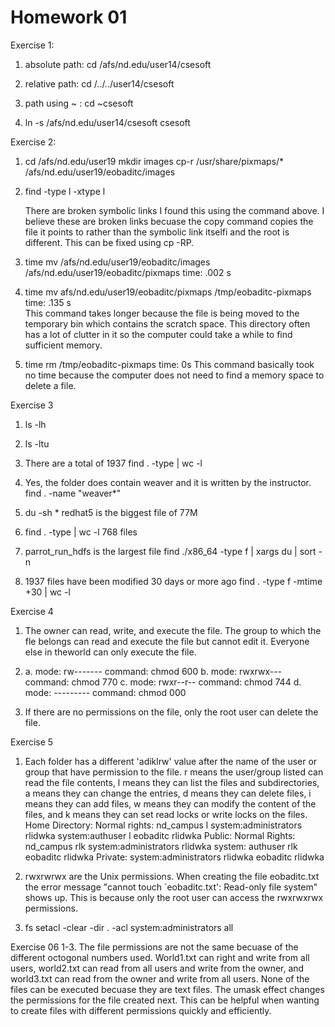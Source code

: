 Homework 01
===========

Exercise 1: 

1. absolute path: cd /afs/nd.edu/user14/csesoft 


2. relative path: cd /../../user14/csesoft


3. path using ~ : cd ~csesoft


4. ln -s /afs/nd.edu/user14/csesoft csesoft

Exercise 2: 

1. 	cd /afs/nd.edu/user19
	mkdir images
	cp-r  /usr/share/pixmaps/* /afs/nd.edu/user19/eobaditc/images

2. find -type l -xtype l

   There are broken symbolic links I found this using the command above. I believe these are broken links becuase the copy command copies the file it points to rather than the symbolic link itselfi and the root is different.  This can be fixed using cp -RP. 

3. time mv /afs/nd.edu/user19/eobaditc/images /afs/nd.edu/user19/eobaditc/pixmaps
	time: .002 s

4. time mv afs/nd.edu/user19/eobaditc/pixmaps /tmp/eobaditc-pixmaps	
	time: .135 s  
	This command takes longer because the file is being moved to the temporary bin which contains the scratch space.  This directory often has a lot of clutter in it so the computer could take a while to find sufficient memory.  

5. time rm /tmp/eobaditc-pixmaps
	time: 0s
	This command basically took no time because the computer does not need to find a memory space to delete a file. 

Exercise 3

1.  ls -lh

2. ls -ltu

3. There are a total of 1937
	find . -type | wc -l

4. Yes, the folder does contain weaver and it is written by the instructor. 
	find . -name "weaver*"

5. du -sh * 
	redhat5 is the biggest file of 77M 

6. find . -type | wc -l
	768 files 
 
7. parrot_run_hdfs is the largest file 
	find ./x86_64 -type f | xargs du | sort -n

8. 1937 files have been modified 30 days or more ago
	find . -type f -mtime +30 | wc -l 

Exercise 4

1. The owner can read, write, and execute the file.  The group to which the fle belongs can read and execute the file but cannot edit it.  Everyone else in theworld can only execute the file.  

2. a. mode: rw------- command: chmod 600
   b. mode: rwxrwx--- command: chmod 770 
   c. mode: rwxr--r-- command: chmod 744
   d. mode: --------- command: chmod 000

3.  If there are no permissions on the file, only the root user can delete the file.  

Exercise 5

1. Each folder has a different 'adiklrw' value after the name of the user or group that have permission to the file.  r means the user/group listed can read the file contents, l means they can list the files and subdirectories, a means they can change the entries, d means they can delete files, i means they can add files, w means they can modify the content of the files, and k means they can set read locks or write locks on the files. 
	Home Directory: 
	Normal rights:
	  nd_campus l
	  system:administrators rlidwka
	  system:authuser l
	  eobaditc rlidwka
	Public:
	Normal Rights:  
	  nd_campus rlk
	  system:administrators rlidwka
	  system: authuser rlk
	  eobaditc rlidwka
	Private: 
	  system:administrators rlidwka
	  eobaditc rlidwka


2. rwxrwrwx are the Unix permissions. When creating the file eobaditc.txt the error message "cannot touch `eobaditc.txt': Read-only file system" shows up.  This is because only the root user can access the rwxrwxrwx permissions.  

3.  fs setacl -clear -dir . -acl system:administrators all 

Exercise 06
1-3.  The file permissions are not the same becuase of the different octogonal numbers used.  World1.txt can right and write from all users, world2.txt can read from all users and write from the owner, and world3.txt can read from the owner and write from all users.  None of the files can be executed becuase they are text files.   The umask effect changes the permissions for the file created next.  This can be helpful when wanting to create files with different permissions quickly and efficiently.  


